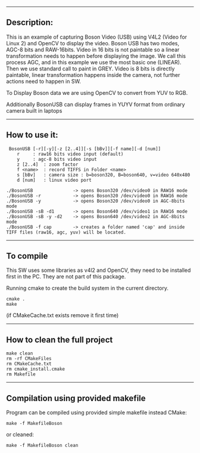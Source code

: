 ------------
Description:
------------

This is an example of capturing Boson Video (USB) using V4L2 (Video for Linux 2) and OpenCV to display the video.
Boson USB has two modes, AGC-8 bits and RAW-16bits.
Video in 16 bits is not paintable so a linear transformation needs to happen before displaying the image. We call this
process AGC, and in this example we use the most basic one (LINEAR). Then we use standard call to paint in GREY.
Video is 8 bits is directly paintable, linear transformation happens inside the camera, not further actions need to happen in SW.

To Display Boson data we are using OpenCV to convert from YUV to RGB.

Additionally BosonUSB can display frames in YUYV format from ordinary camera built in laptops  

--------------
How to use it:
--------------
```
 BosonUSB [-r][-y][-z [2..4]][-s [bBv]][-f name][-d [num]]
	r	  : raw16 bits video input (default)
	y	  : agc-8 bits video input
	z [2..4]  : zoom factor
	f <name>  : record TIFFS in Folder <name>
	s [bBv]   : camera size : b=boson320, B=boson640, v=video 640x480
	d [num]   : linux video port

./BosonUSB               -> opens Boson320 /dev/video0 in RAW16 mode
./BosonUSB -r            -> opens Boson320 /dev/video0 in RAW16 mode
./BosonUSB -y            -> opens Boson320 /dev/video0 in AGC-8bits mode
./BosonUSB -sB -d1       -> opens Boson640 /dev/video1 in RAW16 mode
./BosonUSB -sB -y -d2    -> opens Boson640 /dev/video2 in AGC-8bits mode
./BosonUSB -f cap        -> creates a folder named 'cap' and inside TIFF files (raw16, agc, yuv) will be located.
```
----------
To compile
----------

This SW uses some libraries as v4l2 and OpenCV, they need to be installed first in the PC.
They are not part of this package.

Running cmake to create the build system in the current directory.
```
cmake .
make
```

(if CMakeCache.txt exists remove it first time)


-----------------------------
How to clean the full project
-----------------------------
```
make clean
rm -rf CMakeFiles
rm CMakeCache.txt
rm cmake_install.cmake
rm Makefile
```
-----------------------------------
Compilation using provided makefile
-----------------------------------
Program can be compiled using provided simple makefile instead CMake:
```
make -f MakefileBoson
```
or cleaned:
```
make -f MakefileBoson clean
```
